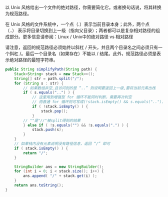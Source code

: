 以 Unix 风格给出一个文件的绝对路径，你需要简化它。或者换句话说，将其转换为规范路径。

在 Unix 风格的文件系统中，一个点（.）表示当前目录本身；此外，两个点 （..） 表示将目录切换到上一级（指向父目录）；两者都可以是复杂相对路径的组成部分。更多信息请参阅：Linux / Unix中的绝对路径 vs 相对路径

请注意，返回的规范路径必须始终以斜杠 / 开头，并且两个目录名之间必须只有一个斜杠 /。最后一个目录名（如果存在）不能以 / 结尾。此外，规范路径必须是表示绝对路径的最短字符串。


```Java
public String simplifyPath(String path) {
    Stack<String> stack = new Stack<>();
    String[] str = path.split("/");
    for (String s : str) {
        // 如果数组非空,且访问到的是 “..” 则说明要返回上一级,要将当前元素出栈
        if ( s.equals("..") ) {
            // 这里用到增强型 for 循环不能同时判断，需要再次判空
            // 而普通 for 循环则可写成(!stack.isEmpty() && s.equals(".."))
            if ( !stack.isEmpty() ) {
                stack.pop();
            }                
        // ""是"//"被split得到的结果
        } else if ( !s.equals("") && !s.equals(".") ) {
            stack.push(s);
        }
    }
    // 如果栈内没有元素说明没有路径信息，返回 “/” 即可
    if ( stack.isEmpty() ) {
        return "/";
    }

    StringBuilder ans = new StringBuilder();
    for (int i = 0; i < stack.size(); i++) {
        ans.append( "/" + stack.get(i) );
    }
    return ans.toString();
}
```